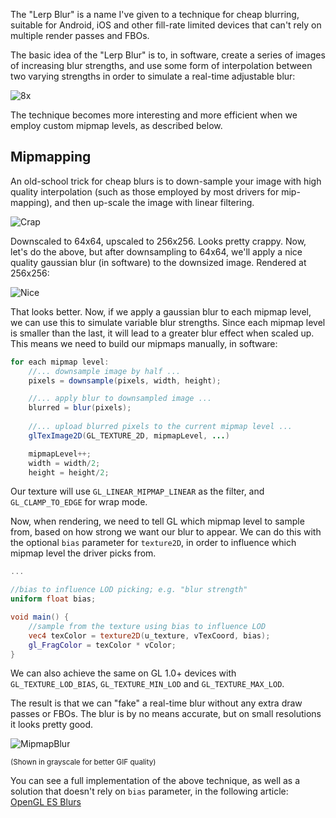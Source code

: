 The "Lerp Blur" is a name I've given to a technique for cheap blurring, suitable for Android, iOS and other fill-rate limited devices that can't rely on multiple render passes and FBOs. 

The basic idea of the "Lerp Blur" is to, in software, create a series of images of increasing blur strengths, and use some form of interpolation between two varying strengths in order to simulate a real-time adjustable blur:

![8x](http://i.imgur.com/JL3yQ.png)

The technique becomes more interesting and more efficient when we employ custom mipmap levels, as described below.

## Mipmapping

An old-school trick for cheap blurs is to down-sample your image with high quality interpolation (such as those employed by most drivers for mip-mapping), and then up-scale the image with linear filtering. 

![Crap](http://i.imgur.com/e7zb4.png)

Downscaled to 64x64, upscaled to 256x256. Looks pretty crappy. Now, let's do the above, but after downsampling to 64x64, we'll apply a nice quality gaussian blur (in software) to the downsized image. Rendered at 256x256:

![Nice](http://i.imgur.com/ZOPd1.png)

That looks better. Now, if we apply a gaussian blur to each mipmap level, we can use this to simulate variable blur strengths. Since each mipmap level is smaller than the last, it will lead to a greater blur effect when scaled up. This means we need to build our mipmaps manually, in software:

```java
for each mipmap level:
    //... downsample image by half ...
    pixels = downsample(pixels, width, height);

    //... apply blur to downsampled image ...
    blurred = blur(pixels);    
    
    //... upload blurred pixels to the current mipmap level ...
    glTexImage2D(GL_TEXTURE_2D, mipmapLevel, ...)

    mipmapLevel++;
    width = width/2;
    height = height/2;
```

Our texture will use `GL_LINEAR_MIPMAP_LINEAR` as the filter, and `GL_CLAMP_TO_EDGE` for wrap mode.

Now, when rendering, we need to tell GL which mipmap level to sample from, based on how strong we want our blur to appear. We can do this with the optional `bias` parameter for `texture2D`, in order to influence which mipmap level the driver picks from. 

```glsl
...

//bias to influence LOD picking; e.g. "blur strength"
uniform float bias;

void main() {
	//sample from the texture using bias to influence LOD
	vec4 texColor = texture2D(u_texture, vTexCoord, bias);
	gl_FragColor = texColor * vColor;
}
```

We can also achieve the same on GL 1.0+ devices with `GL_TEXTURE_LOD_BIAS`, `GL_TEXTURE_MIN_LOD` and `GL_TEXTURE_MAX_LOD`.

The result is that we can "fake" a real-time blur without any extra draw passes or FBOs. The blur is by no means accurate, but on small resolutions it looks pretty good.

![MipmapBlur](http://i.imgur.com/FAROj.gif)

<sup>(Shown in grayscale for better GIF quality)</sup>

You can see a full implementation of the above technique, as well as a solution that doesn't rely on `bias` parameter, in the following article:  
[OpenGL ES Blurs](OpenGL-ES-Blurs)
